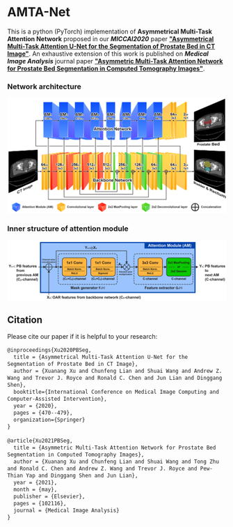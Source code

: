 # AMTA-Net
This is a python (PyTorch) implementation of **Asymmetrical Multi-Task Attention Network** proposed in our ***MICCAI2020*** paper [**"Asymmetrical Multi-Task Attention U-Net for the Segmentation of Prostate Bed in CT Image"**](https://doi.org/10.1007/978-3-030-59719-1_46). An exhaustive extension of this work is published on ***Medical Image Analysis*** journal paper [**"Asymmetric Multi-Task Attention Network for Prostate Bed Segmentation in Computed Tomography Images"**](https://doi.org/10.1016/j.media.2021.102116).

### Network architecture
<img src="./fig1.png"/>

### Inner structure of attention module
<img src="./fig2.png"/>

## Citation

Please cite our paper if it is helpful to your research:

    @inproceedings{Xu2020PBSeg, 
      title = {Asymmetrical Multi-Task Attention U-Net for the Segmentation of Prostate Bed in CT Image},
      author = {Xuanang Xu and Chunfeng Lian and Shuai Wang and Andrew Z. Wang and Trevor J. Royce and Ronald C. Chen and Jun Lian and Dinggang Shen},
      booktitle={International Conference on Medical Image Computing and Computer-Assisted Intervention},
      year = {2020},
      pages = {470--479},
      organization={Springer}
    }

    @article{Xu2021PBSeg,
      title = {Asymmetric Multi-Task Attention Network for Prostate Bed Segmentation in Computed Tomography Images},
      author = {Xuanang Xu and Chunfeng Lian and Shuai Wang and Tong Zhu and Ronald C. Chen and Andrew Z. Wang and Trevor J. Royce and Pew-Thian Yap and Dinggang Shen and Jun Lian},
      year = {2021},
      month = {may},
      publisher = {Elsevier},
      pages = {102116},
      journal = {Medical Image Analysis}
    }
